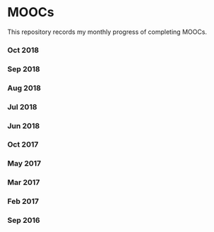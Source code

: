 # MOOCs
This repository records my monthly progress of completing MOOCs.

### Oct 2018

### Sep 2018

### Aug 2018

### Jul 2018

### Jun 2018

### Oct 2017

### May 2017

### Mar 2017

### Feb 2017

### Sep 2016
